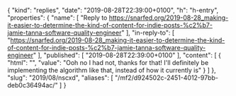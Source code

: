 {
  "kind": "replies",
  "date": "2019-08-28T22:39:00+0100",
  "h": "h-entry",
  "properties": {
    "name": [
      "Reply to https://snarfed.org/2019-08-28_making-it-easier-to-determine-the-kind-of-content-for-indie-posts-%c2%b7-jamie-tanna-software-quality-engineer"
    ],
    "in-reply-to": [
      "https://snarfed.org/2019-08-28_making-it-easier-to-determine-the-kind-of-content-for-indie-posts-%c2%b7-jamie-tanna-software-quality-engineer"
    ],
    "published": [
      "2019-08-28T22:39:00+0100"
    ],
    "content": [
      {
        "html": "",
        "value": "Ooh no I had not, thanks for that! I'll definitely be implementing the algorithm like that, instead of how it currently is"
      }
    ]
  },
  "slug": "2019/08/nscxd",
  "aliases": [
    "/mf2/d924502c-2451-4012-97bb-deb0c36494ac/"
  ]
}
